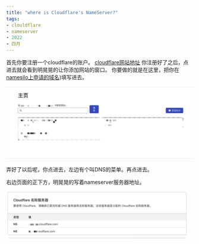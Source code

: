 ```yaml
---
title: "where is Cloudflare's NameServer?"
tags:
- clouldflare
- nameserver
- 2022
- 四月
---
```



首先你要注册一个cloudflare的账户。
[cloudflare网站地址](https://www.cloudflare.com/)
你注册好了之后，点进去就会看到明晃晃的让你添加网站的窗口。
你要做的就是在这里，把你在[namesilo上申请的域名](notes/technic/how%20to%20use%20cloudflare%20to%20speed%20up%20your%20github%20pages.md))填写进去。

![明晃晃的大空格](notes/images/Pasted%20image%2020220413213629.png)

弄好了以后呢，你点进去，左边有个叫DNS的菜单。再点进去。

右边页面的正下方，明晃晃的写着nameserver服务器地址。

![明晃晃的写着nameserver服务器地址](notes/images/Pasted%20image%2020220413213840.png)